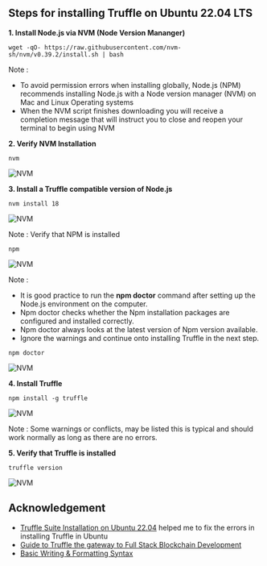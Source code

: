 ## Steps for installing Truffle on Ubuntu 22.04 LTS
**1. Install Node.js via NVM (Node Version Mananger)**

```wget -qO- https://raw.githubusercontent.com/nvm-sh/nvm/v0.39.2/install.sh | bash```

Note : 
- To avoid permission errors when installing globally, Node.js (NPM) recommends installing Node.js with a Node version manager (NVM) on Mac and Linux Operating systems
- When the NVM script finishes downloading you will receive a completion message that will instruct you to close and reopen your terminal to begin using NVM

**2. Verify NVM Installation**

```nvm```

![NVM](https://github.com/LifnaJos/installing-truffle-on-ubuntu-22.04/blob/main/images/Screenshot%20from%202023-09-25%2021-49-34.png)

**3. Install a Truffle compatible version of Node.js**

```nvm install 18```

![NVM](https://github.com/LifnaJos/installing-truffle-on-ubuntu-22.04/blob/main/images/Screenshot%20from%202023-09-25%2021-50-09.png)

Note : Verify that NPM is installed 

```npm```

![NVM](https://github.com/LifnaJos/installing-truffle-on-ubuntu-22.04/blob/main/images/Screenshot%20from%202023-09-25%2021-50-38.png)

Note : 
- It is good practice to run the **npm doctor** command after setting up the  Node.js environment on the computer.
- Npm doctor checks whether the Npm installation packages are configured and installed correctly.
- Npm doctor always looks at the latest version of Npm version available.
- Ignore the warnings and continue onto installing Truffle in the next step.

```npm doctor```

![NVM](https://github.com/LifnaJos/installing-truffle-on-ubuntu-22.04/blob/main/images/Screenshot%20from%202023-09-25%2021-51-00.png)

**4. Install Truffle**

```npm install -g truffle```

![NVM](https://github.com/LifnaJos/installing-truffle-on-ubuntu-22.04/blob/main/images/Screenshot%20from%202023-09-25%2021-51-47.png)

Note : Some warnings or conflicts, may be listed this is typical and should work normally as long as there are no errors.

**5. Verify that Truffle is installed**

```truffle version```

![NVM](https://github.com/LifnaJos/installing-truffle-on-ubuntu-22.04/blob/main/images/Screenshot%20from%202023-09-25%2021-52-19.png)

## Acknowledgement
* [Truffle Suite Installation on Ubuntu 22.04](https://github.com/orgs/trufflesuite/discussions/5732) helped me to fix the errors in installing Truffle in Ubuntu
* [Guide to Truffle the gateway to Full Stack Blockchain Development](https://trufflesuite.com/guides/ultimate-guide-to-truffle-the-gateway-to-full-stack-blockchain-development/)
* [Basic Writing & Formatting Syntax](https://docs.github.com/en/get-started/writing-on-github/getting-started-with-writing-and-formatting-on-github/basic-writing-and-formatting-syntax)
